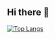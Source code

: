 ## Hi there 👋

[![Top Langs](https://github-readme-stats.vercel.app/api/top-langs/?username=athroscf)](https://github.com/athroscf/github-readme-stats)
